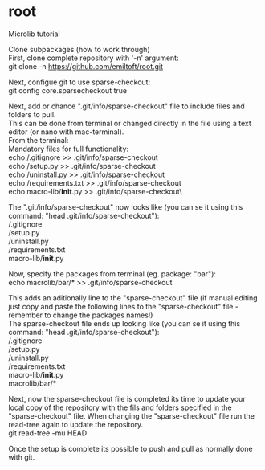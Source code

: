 # root
Microlib tutorial

Clone subpackages (how to work through)\
First, clone complete repository with '-n' argument:\
git clone -n https://github.com/emiltoft/root.git

Next, configue git to use sparse-checkout:\
git config core.sparsecheckout true

Next, add or chance ".git/info/sparse-checkout" file to include files and folders to pull.\
This can be done from terminal or changed directly in the file using a text editor (or nano with mac-terminal).\
From the terminal:\
Mandatory files for full functionality:\
echo /.gitignore >> .git/info/sparse-checkout\
echo /setup.py >> .git/info/sparse-checkout\
echo /uninstall.py >> .git/info/sparse-checkout\
echo /requirements.txt >> .git/info/sparse-checkout\
echo macro-lib/__init__.py >> .git/info/sparse-checkout\

The ".git/info/sparse-checkout" now looks like (you can se it using this command: "head .git/info/sparse-checkout"):\
/.gitignore\
/setup.py\
/uninstall.py\
/requirements.txt\
macro-lib/__init__.py

Now, specify the packages from terminal (eg. package: "bar"):\
echo macrolib/bar/* >> .git/info/sparse-checkout

This adds an aditionally line to the "sparse-checkout" file (if manual editing just copy and paste the following lines to the "sparse-checkout" file - remember to change the packages names!)\
The sparse-checkout file ends up looking like (you can se it using this command: "head .git/info/sparse-checkout"):\
/.gitignore\
/setup.py\
/uninstall.py\
/requirements.txt\
macro-lib/__init__.py\
macrolib/bar/*

Next, now the sparse-checkout file is completed its time to update your local copy 
of the repository with the fils and folders specified in the "sparse-checkout" file. 
When changing the "sparse-checkout" file run the read-tree again to update the repository.\
git read-tree -mu HEAD

Once the setup is complete its possible to push and pull as normally done with git.
